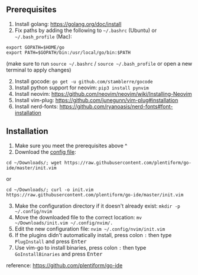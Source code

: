 ## Prerequisites

1. Install golang: https://golang.org/doc/install
2. Fix paths by adding the following to `~/.bashrc` (Ubuntu) or `~/.bash_profile` (Mac):
```
export GOPATH=$HOME/go
export PATH=$GOPATH/bin:/usr/local/go/bin:$PATH
```
(make sure to run `source ~/.bashrc` / `source ~/.bash_profile` or open a new terminal to apply changes)

2. Install gocode: `go get -u github.com/stamblerre/gocode`
3. Install python support for neovim: `pip3 install pynvim`
4. Install neovim: https://github.com/neovim/neovim/wiki/Installing-Neovim
5. Install vim-plug: https://github.com/junegunn/vim-plug#installation
6. Install nerd-fonts: https://github.com/ryanoasis/nerd-fonts#font-installation

## Installation

1. Make sure you meet the prerequisites above ^
2. Download the [config file](https://raw.githubusercontent.com/plentiform/go-ide/master/init.vim): 
```
cd ~/Downloads/; wget https://raw.githubusercontent.com/plentiform/go-ide/master/init.vim
```
or
```
cd ~/Downloads/; curl -o init.vim https://raw.githubusercontent.com/plentiform/go-ide/master/init.vim
```
3. Make the configuration directory if it doesn't already exist: `mkdir -p ~/.config/nvim`
4. Move the downloaded file to the correct location: `mv ~/Downloads/init.vim ~/.config/nvim/.`
5. Edit the new configuration file: `nvim ~/.config/nvim/init.vim`
6. If the plugins didn't automatically install, press colon `:` then type `PlugInstall` and press <kbd>Enter</kbd>
7. Use vim-go to install binaries, press colon `:` then type `GoInstallBinaries` and press <kbd>Enter</kbd>


reference: https://github.com/plentiform/go-ide
